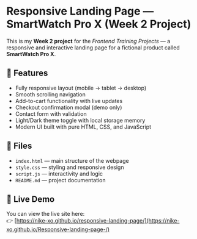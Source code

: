 # Responsive Landing Page — SmartWatch Pro X (Week 2 Project)

This is my **Week 2 project** for the *Frontend Training Projects* — a responsive and interactive landing page for a fictional product called **SmartWatch Pro X**.

## 🌟 Features
- Fully responsive layout (mobile → tablet → desktop)
- Smooth scrolling navigation
- Add-to-cart functionality with live updates
- Checkout confirmation modal (demo only)
- Contact form with validation
- Light/Dark theme toggle with local storage memory
- Modern UI built with pure HTML, CSS, and JavaScript

## 🧩 Files
- `index.html` — main structure of the webpage  
- `style.css` — styling and responsive design  
- `script.js` — interactivity and logic  
- `README.md` — project documentation  

## 🚀 Live Demo
You can view the live site here:  
👉 [https://nike-xo.github.io/responsive-landing-page/](https://nike-xo.github.io/Responsive-landing-page-/)
